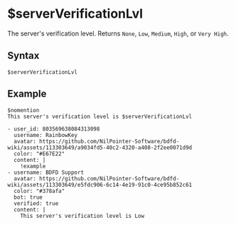 # $serverVerificationLvl
The server's verification level. Returns `None`, `Low`, `Medium`, `High`, or `Very High`.

## Syntax
```
$serverVerificationLvl
```

## Example
```
$nomention
This server's verification level is $serverVerificationLvl
```

``` discord yaml
- user_id: 803569638084313098
  username: RainbowKey
  avatar: https://github.com/NilPointer-Software/bdfd-wiki/assets/113303649/a9034fd5-40c2-4320-a408-2f2ee0071d9d
  color: "#E67E22"
  content: |
    !example
- username: BDFD Support
  avatar: https://github.com/NilPointer-Software/bdfd-wiki/assets/113303649/e5fdc906-6c14-4e19-91c0-4ce95b852c61
  color: "#378afa"
  bot: true
  verified: true
  content: |
    This server's verification level is Low
```
